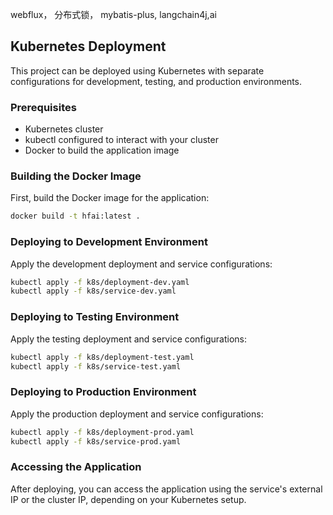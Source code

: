 webflux，
分布式锁，
mybatis-plus,
langchain4j,ai

## Kubernetes Deployment

This project can be deployed using Kubernetes with separate configurations for development, testing, and production environments.

### Prerequisites

- Kubernetes cluster
- kubectl configured to interact with your cluster
- Docker to build the application image

### Building the Docker Image

First, build the Docker image for the application:

```sh
docker build -t hfai:latest .
```

### Deploying to Development Environment

Apply the development deployment and service configurations:

```sh
kubectl apply -f k8s/deployment-dev.yaml
kubectl apply -f k8s/service-dev.yaml
```

### Deploying to Testing Environment

Apply the testing deployment and service configurations:

```sh
kubectl apply -f k8s/deployment-test.yaml
kubectl apply -f k8s/service-test.yaml
```

### Deploying to Production Environment

Apply the production deployment and service configurations:

```sh
kubectl apply -f k8s/deployment-prod.yaml
kubectl apply -f k8s/service-prod.yaml
```

### Accessing the Application

After deploying, you can access the application using the service's external IP or the cluster IP, depending on your Kubernetes setup.
